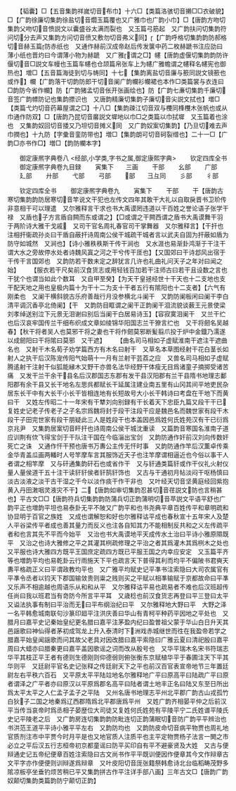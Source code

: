 <!-- { "loadSidebar": true } -->
　　【韬囊】□【五音集韵祥嵗切音布巾】十六□【类篇洛骇切音攋□□衣破貌】□【广韵徐廉切集韵徐盐切音爓玉篇覆也又广雅巾也广韵小巾】□【唐韵方吻切集韵父吻切音愤説文以囊盛谷太满而裂也　又玉篇弓筋起　又广韵扶问切集韵符问切分去声又集韵方问切音偾又敷勿切音弗义同】【广韵呼格切集韵韵防郝格切音赫玉篇防赤纸也　又通作赫前汉成帝赵后传发箧中药二枚赫蹏书注应劭曰薄小纸也晋灼曰今谓薄小物为赫蹏　又广雅谓之□】幰【唐韵虚偃切集韵韵防许偃切音□説文车幔也玉篇车幰也仓颉篇帛张车上为幰广雅幨谓之幰释名幰宪也御热也】増□【五音篇海徒到切与帱同】十七【集韵离盐切音廉与籨同説文镜籨也或作】幱【广韵落干切韵防郎干切音阑广韵幱衫幱裙也本作□类篇裳与衣连曰□韵防今省作幱】防【广韵猪孟切音伥开张画绘也】防【广韵七亷切集韵千廉切音签广韵幖防记也集韵摽识也　又唐韵精廉切集韵子廉切音尖説文拭也】増□【类篇弋灼切音药幕屋谓之□】十八□【集韵疎江切音双与欆同桻欆木张帆也或从巾通作防双】□【唐韵乃昆切音黁説文墀地以巾□之类篇以巾拭墀　又玉篇着也涂也　又集韵奴回切音捼又乃坦切音摊义同　又广韵奴案切集韵】【乃旦切难去声巾撋也】十九防【字彚音銮防带也】増□【集韵朗可切音砢裂缯也】二十一□【广韵□亦书作□】増□【韵防幱本字】

　　御定康熈字典卷八
<经部,小学类,字书之属,御定康熙字典>
　　钦定四库全书
　　御定康熈字典卷九目録
　　寅集下　　三画
　　干部
　　幺部
　　广部
　　廴部
　　廾部
　　弋部
　　弓部
　　部　　彐彑同
　　彡部
　　彳部

　　钦定四库全书
　　御定康熈字典卷九
　　寅集下
　　干部
　　干【唐韵古寒切集韵韵防居寒切音竿说文干犯也左传文四年其敢干大礼以自取戾晋书卫玠传非意相干可以理遣　又尔雅释言干求也书大禹谟罔违道以干百姓之誉论语子张学干禄　又盾也子方言盾自闗而东或谓之】【□或谓之干闗西谓之盾书大禹谟舞干羽于两阶诗大雅干戈戚　又司干官名周礼春官司干掌舞器　又尔雅释言】【干扞也注相扞衞疏孙炎曰干盾自蔽扞诗周南公侯干城疏干城者言以武夫自固为扞蔽如盾为防守如城然　又涧也】【诗小雅秩秩斯干传干涧也　又水涯也易渐卦鸿渐于干注干谓大水之旁故停水处者诗魏风寘之河之干兮传干厓也】【又国郊曰干诗邶风出宿于干传干言国郊也　又韵防若干数未定之辞犹言几许也礼曲礼问天子之年对曰闻之始】
　　【服衣若干尺矣前汉食货志或用轻钱百加若干注师古曰若干且设数之言也干犹个也谓当如此个数耳　又自甲至癸】【为天干皇拯经世十干天也十二支地也支干配天地之用也皇极内篇十为干十二为支十干者五行有隂阳也十二支者】【六气有刚柔也　又阑干横斜貌古乐府善哉行月没参横北斗阑干　又韵防阑板闲曰阑干李白清平调沉香亭北倚阑】【干　又韵防目眶谓之阑干正韵阑干泪流貌谈薮王元景使梁刘孝绰送别泣下元景无泪谢曰别后当阑干白居易诗玉】【容寂寞泪阑干　又兰干纻也后汉哀牢国传兰干细布织成文章如绫锦华阳国志兰干獠言纻也　又干将劒名吴越春】【秋干将者吴人也莫邪干将之妻也干将作劒莫邪断髪翦爪投于炉中金鐡乃濡遂以成劒阳曰干将隂曰莫邪　又干遮】
　　【曲名司马相如子虚赋淮南干遮注干遮曲名也　又射干木名荀子劝学篇西方有木名曰射干　又草名本草图经射干花白茎长如射人之执干后汉陈宠传阳气始萌十一月有兰射干芸荔之应　又兽名司马相如子虚赋腾逺射干注射干似狐能縁木又野干亦兽名法华经野干体瘦无目爲诸童子摘掷受诸苦痛　又发干兰干余干县名后汉郡国志东郡有发干县汉阳郡有兰干县隋书地理志鄱阳郡有余干县又长干地名左思呉都赋长干延属注建业南五里有山冈其间平地吏民杂居东长干中有大长干小长干皆相连地有长短故号大小长干韩诗曰考盘在干地下而黄曰干　又姓左传昭二十一年宋有干犨刘向别録有干长着天下忠臣九篇又段干干已复姓史记老子传老子之子名宗爲魏将封于段干注段干应是魏邑名而魏世家有段干木段干子田完世家有段干朋疑此三人是姓段干也本盖因邑爲姓何氏姓苑汉有干已衍爲京兆尹　又集韵居案切音盰扞也诗周南公侯干城沈重读　又篇韵音寒国名淮南子道应训荆有佽飞得宝剑于干队注干国在今临淄出宝剑　又韵防通作奸前汉刘向传数奸死亡之诛　又通作忓干预也唐书万夀公主传无忓时事　又韵防通作竿后汉薫卓传乘金华青盖瓜画两轓时人号竿摩车言其服饰近天子也注竿摩谓相逼近也今俗以事干人者谓之相竿摩　又与矸通集韵矸石也或省作干　又与豻通类篇豻或作干仪礼火射仪量人量侯道干五十注干读豻豻侯者豻鹄豻饰也　又古与干通初月帖淡闷干呕杨慎曰淡古淡液之淡干古干湿之干今以淡作痰干作干非也　又叶经天切音坚黄庭经回紫抱黄入丹田潄咽灵液灾不干】二【唐韵如审切集韵忍甚切音荏説文防也言稍甚也】平古文□□【唐韵符兵切集韵韵防蒲兵切正韵蒲明切音苹説文平语平舒也广韵平正也増韵平坦也易泰卦无平不陂又广韵平和也书尧典平章百姓传平和章明疏和协显明于百官之族姓　又成也谓解恕和好也尔雅释诂平成也春秋宣十五年宋人及楚人平谷梁传平者成也善其量力而反义也注各自知其力不能相制反共和之义左传疏平者和也言其先不平而今始平　又治也书大禹谟地平天成传水土治曰平诗小雅原隰既平　又治之也诗大雅修之平之其灌其栵疏修理之平治之者其爲灌木其爲栵木之处也　又平服也诗大雅四方既平王国庶定疏四方既已平服王国之内幸应安定　又玉篇平齐等也増韵平均也易乾卦云行雨施天下平也疏言天下普得其利而均平不偏陂书君奭天夀平格疏正义曰平谓政教均平也　又广雅平均赋史记平凖书注索隐曰大司农属官有平凖令丞者以钧天下郡国输敛贵则粜之贱则买之平赋以相凖输赋于京都故命曰平凖　又乐声不相逾越也周语乐从和和从平　又尔雅释诂平易也疏易者不难也后汉班超传任尚曰我以班君当有竒防今所言平平耳　又歳稔也前汉食货志再登曰平三登曰太平又谥法执事有制曰平治而无曰平布纲治纪曰平　又尔雅释地大野曰平　大野之泽一名平韩愈城南联句沙篆印廻平注洪庆善曰华山有青柯平种药平因地之平处也　又腊月曰嘉平史记秦始皇纪更名腊曰嘉平注茅盈内纪曰盈曽祖父蒙于华山白日升天其邑謡歌曰神仙得者茅初成驾龙上升入泰清时下洲戏赤城继世而徃在我盈帝若学之腊嘉平始皇闻謡歌而问其故父老具对因改腊曰嘉平索隐曰广雅云夏曰清祀殷曰嘉平周曰大蜡亦曰腊秦更曰嘉平盖因歌谣之词而改从殷号也　又华平瑞木名宋书符瑞志华平其枝正平王者有德则生德刚则仰德弱则俯张衡东京赋植华平于春圃注天下平其华则平　又廷尉平官名史记张释之传廷尉天下之平也前汉百官表宣帝地节三年置廷尉左右平秩六百石　又平原太平平陆竝地名尔雅释地广平曰原高平曰陆疏广平曰原者谓泽之广平者亦曰原汉以平原爲郡名高平曰陆者谓土地丰正名曰陆又东至日所出爲太平太平之人仁孟子孟子之平陆　又州名唐书地理志平州北平郡广韵古山戎孤竹白狄子二国之地秦爲辽西郡隋爲北平郡唐爲平州　又姓广韵齐相晏平仲之后前汉平当传当哀帝时爲丞相子晏歴位大司徒又复姓何氏姓苑有平陵平宁二氏姓谱平陵氏史记平陵老之后　又广韵房连切集韵韵防毗连切正韵蒲眠切音防广韵平平辨治也书洪范王道平平诗小雅平平左右　又韵防均也　又韵防皮命切音病平物贾也周礼地官质剂注市中平贾今时月平是也又地官质人注质平也主平定物贾杨子法言一閧之市必立之平后汉五行志桓帝初京都童谣曰防平买印自有平不避豪贤及大姓　又古与便辩通史记五帝纪便章百姓注索隐曰古文尚书作平平既训便因作便章其今文作辩章古文平字亦作便便则训辩遂爲辩章　又叶皮阳切音厐张籍祭韩愈诗北台临稻畴茂野多隂凉板亭坐垂钓烦苦稍已平又集韵拼古作平注详手部八画】三年古文□【唐韵广韵奴颠切集韵类篇韵防宁颠切正韵】
